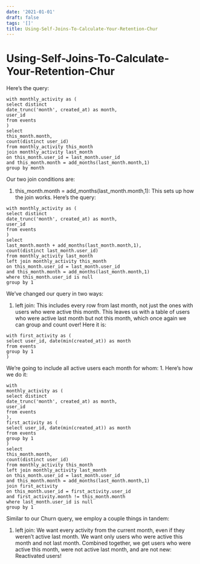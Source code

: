```yaml
---
date: '2021-01-01'
draft: false
tags: '[]'
title: Using-Self-Joins-To-Calculate-Your-Retention-Chur
---
```


# Using-Self-Joins-To-Calculate-Your-Retention-Chur

Here’s the query:
```
with monthly_activity as (
select distinct
date_trunc('month', created_at) as month,
user_id
from events
)
select
this_month.month,
count(distinct user_id)
from monthly_activity this_month
join monthly_activity last_month
on this_month.user_id = last_month.user_id
and this_month.month = add_months(last_month.month,1)
group by month
```
Our two join conditions are:
1. this_month.month = add_months(last_month.month,1): This sets up how the join works.
Here’s the query:
```
with monthly_activity as (
select distinct
date_trunc('month', created_at) as month,
user_id
from events
)
select
last_month.month + add_months(last_month.month,1),
count(distinct last_month.user_id)
from monthly_activity last_month
left join monthly_activity this_month
on this_month.user_id = last_month.user_id
and this_month.month = add_months(last_month.month,1)
where this_month.user_id is null
group by 1
```
We’ve changed our query in two ways:
1. left join: This includes every row from last month, not just the ones with users who were active this month.
This leaves us with a table of users who were active last month but not this month, which once again we can group and count over!
Here it is:
```
with first_activity as (
select user_id, date(min(created_at)) as month
from events
group by 1
)
```
We’re going to include all active users each month for whom:
1.
Here’s how we do it:
```
with
monthly_activity as (
select distinct
date_trunc('month', created_at) as month,
user_id
from events
),
first_activity as (
select user_id, date(min(created_at)) as month
from events
group by 1
)
select
this_month.month,
count(distinct user_id)
from monthly_activity this_month
left join monthly_activity last_month
on this_month.user_id = last_month.user_id
and this_month.month = add_months(last_month.month,1)
join first_activity
on this_month.user_id = first_activity.user_id
and first_activity.month != this_month.month
where last_month.user_id is null
group by 1
```
Similar to our Churn query, we employ a couple things in tandem:
1. left join: We want every activity from the current month, even if they weren’t active last month.
We want only users who were active this month and not last month.
Combined together, we get users who were active this month, were not active last month, and are not new: Reactivated users!

